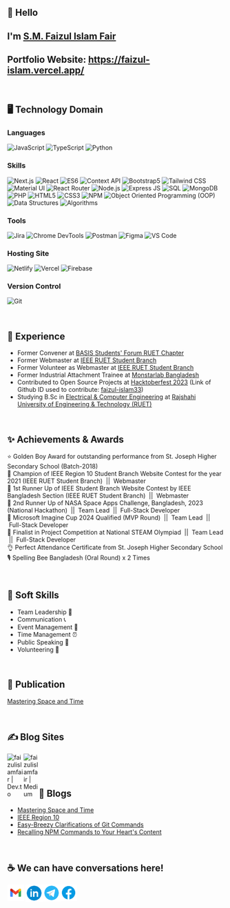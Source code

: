 ## 👋 Hello

## I'm [S.M. Faizul Islam Fair](https://faizul-islam.vercel.app/) 
## Portfolio Website: [<u>https://faizul-islam.vercel.app/</u>](https://faizul-islam.vercel.app/)

<br/>

## <b>🖥️ Technology Domain</b>
### <b>Languages</b>


![JavaScript](https://img.shields.io/badge/javascript-black?style=for-the-badge&logo=javascript&logoColor=F7DF1E)
![TypeScript](https://img.shields.io/badge/typescript-3178C6?style=for-the-badge&logo=typescript&logoColor=white)
![Python](https://img.shields.io/badge/Python-3776AB?style=for-the-badge&logo=python&logoColor=white)


### <b>Skills</b>


![Next.js](https://img.shields.io/badge/next.js-000000?style=for-the-badge&logo=next.js&logoColor=white)
![React](https://img.shields.io/badge/react.JS-61DAFB?style=for-the-badge&logo=react&logoColor=white)
![ES6](https://img.shields.io/badge/ES6-black?style=for-the-badge&logo=javascript&logoColor=F7DF1E)
![Context API](https://img.shields.io/badge/Context_API-3998B6?style=for-the-badge&logo=context_api&logoColor=blue)
![Bootstrap5](https://img.shields.io/badge/bootstrap5-7952B3?style=for-the-badge&logo=bootstrap&logoColor=white)
![Tailwind CSS](https://img.shields.io/badge/tailwind_css-06B6D4?style=for-the-badge&logo=tailwindcss&logoColor=white)
![Material UI](https://img.shields.io/badge/material_ui-007FFF?style=for-the-badge&logo=mui&logoColor=white)
![React Router](https://img.shields.io/badge/react_router-CA4245?style=for-the-badge&logo=reactrouter&logoColor=white)
![Node.js](https://img.shields.io/badge/Node.js-339933?style=for-the-badge&logo=node.js&logoColor=white)
![Express JS](https://img.shields.io/badge/express.js-000000?style=for-the-badge&logo=express&logoColor=white)
![SQL](https://img.shields.io/badge/SQL-4479A1?style=for-the-badge&logo=mysql&logoColor=white)
![MongoDB](https://img.shields.io/badge/mongodb-47A248?style=for-the-badge&logo=mongodb&logoColor=white)
![PHP](https://img.shields.io/badge/PHP-777BB4?style=for-the-badge&logo=php&logoColor=white)
![HTML5](https://img.shields.io/badge/html5-E34F26?style=for-the-badge&logo=html5&logoColor=white)
![CSS3](https://img.shields.io/badge/css3-1572B6?style=for-the-badge&logo=css3&logoColor=white)
![NPM](https://img.shields.io/badge/npm-CB3837?style=for-the-badge&logo=npm&logoColor=white)
![Object Oriented Programming (OOP)](https://img.shields.io/badge/object_oriented_programming_(OOP)-blue?style=for-the-badge&logo=oop&logoColor=white)
![Data Structures](https://img.shields.io/badge/data_structures-black?style=for-the-badge&logo=oop&logoColor=white)
![Algorithms](https://img.shields.io/badge/algorithms-silver?style=for-the-badge&logo=oop&logoColor=white)



### <b>Tools</b>

![Jira](https://img.shields.io/badge/jira-0A0FFF?style=for-the-badge&logo=jira&logoColor=white)
![Chrome DevTools](https://img.shields.io/badge/devtools-3984FF?style=for-the-badge&logo=googlechrome&logoColor=white)
![Postman](https://img.shields.io/badge/postman-FF6C37?style=for-the-badge&logo=postman&logoColor=white)
![Figma](https://img.shields.io/badge/figma-grey?style=for-the-badge&logo=figma&logoColor=F24E1E)
![VS Code](https://img.shields.io/badge/vscode-007ACC?style=for-the-badge&logo=visualstudiocode&logoColor=)


### <b>Hosting Site</b>

![Netlify](https://img.shields.io/badge/netlify-00C7B7?style=for-the-badge&logo=netlify&logoColor=white)
![Vercel](https://img.shields.io/badge/vercel-000000?style=for-the-badge&logo=vercel&logoColor=white)
![Firebase](https://img.shields.io/badge/firebase-FFCA28?style=for-the-badge&logo=firebase&logoColor=white)



### <b>Version Control</b>

![Git](https://img.shields.io/badge/git-F05032?style=for-the-badge&logo=git&logoColor=white)


<br />


## <b>🚀 Experience</b>

- Former Convener at [BASIS Students' Forum RUET Chapter](https://bsf.basis.org.bd/university/Rajshahi%20University%20of%20Engineering%20&%20Technology)
- Former Webmaster at [IEEE RUET Student Branch](https://ieeeruetsb.net/)
- Former Volunteer as Webmaster at [IEEE RUET Student Branch](https://ieeeruetsb.net/)
- Former Industrial Attachment Trainee at [Monstarlab Bangladesh](https://monstar-lab.com/bd/)
- Contributed to Open Source Projects at [Hacktoberfest 2023](https://hacktoberfest.com/) (Link of Github ID used to contribute: [faizul-islam33](https://github.com/faizul-islam33))
- Studying B.Sc in [Electrical & Computer Engineering](https://www.ece.ruet.ac.bd/) at [Rajshahi University of Engineering & Technology (RUET)](https://www.ruet.ac.bd/)


<br/>


## <b>✨ Achievements & Awards</b>
⭐ Golden Boy Award for outstanding performance from St. Joseph Higher Secondary School (Batch-2018) <br/>
🥇 Champion of IEEE Region 10 Student Branch Website Contest for the year 2021 (IEEE RUET Student Branch) &nbsp;|| &nbsp;Webmaster <br/>
🥈 1st Runner Up of IEEE Student Branch Website Contest by IEEE Bangladesh Section (IEEE RUET Student Branch) &nbsp;|| &nbsp;Webmaster <br/>
🥉 2nd Runner Up of NASA Space Apps Challenge, Bangladesh, 2023 (National Hackathon) &nbsp;|| &nbsp;Team Lead &nbsp;|| &nbsp;Full-Stack Developer <br/>
🏅 Microsoft Imagine Cup 2024 Qualified (MVP Round) &nbsp;|| &nbsp;Team Lead &nbsp;|| &nbsp;Full-Stack Developer <br/>
🎉 Finalist in Project Competition at National STEAM Olympiad &nbsp;|| &nbsp;Team Lead &nbsp;|| &nbsp;Full-Stack Developer <br/>
👌 Perfect Attendance Certificate from St. Joseph Higher Secondary School <br/>
🎙️ Spelling Bee Bangladesh (Oral Round) x 2 Times

<br />






## 🎯 Soft Skills

- Team Leadership 🚀 
- Communication 📞
- Event Management 📅 
- Time Management ⏰ 
- Public Speaking 🎤
- Volunteering 🤝 


<br />


## 📰 Publication
[Mastering Space and Time](https://drive.google.com/drive/folders/1Nqi-jO1x0aO0QmDDVJMnC9m3e3UfbePC)

<br />


## ✍️ Blog Sites

[<img align="left" alt="faizulislamfair | Dev.to" width="38px" src="https://cdn.jsdelivr.net/npm/simple-icons@3.13.0/icons/dev-dot-to.svg" />][dev-dot-to]  

[<img align="left" alt="faizulislamfair | Medium" width="35px" src="https://cdn.jsdelivr.net/npm/simple-icons@3.13.0/icons/medium.svg" />][medium]


<br />
<br />
<br />

## 📖 Blogs

- [Mastering Space and Time](https://medium.com/@faizulislamfair/mastering-space-and-time-d3bf89161a74)
- [IEEE Region 10](https://ieeeruetsb.net/about-r10/)
- [Easy-Breezy Clarifications of Git Commands](https://dev.to/faizul_islam/easy-breezy-clarifications-of-git-commands-4pll)
- [Recalling NPM Commands to Your Heart's Content](https://dev.to/faizul_islam/recalling-npm-commands-to-your-hearts-content-gm2)

<br />

## ☕️ We can have conversations here!

<a href="mailto: faizulislamfair@gmail.com">
<img align="left" style="margin-right: 3px" alt="faizulislamfair | Mail" width="39px" src="gmail.png" />
</a> 

[<img align="left" alt="faizulislamfair | LinkedIn" width="41px" src="linkedin.png" />][linkedin]
[<img align="left" alt="faizulislamfair | Telegram" width="40px" src="telegram.png" />][telegram]
[<img align="left" alt="faizulislamfair | Facebook" width="39px" src="facebook.png" />][facebook]

<br />
<br />

[dev-dot-to]: https://dev.to/faizul_islam
[medium]: https://medium.com/@faizulislamfair
[facebook]: https://www.facebook.com/faizulislam.fair/
[linkedin]: https://www.linkedin.com/in/s-m-faizul-islam-fair-767790109/
[pinterest]: https://www.pinterest.com/Fair_Fair_Fair/
[instagram]: https://www.instagram.com/_____.fair._____/
[telegram]: https://t.me/ataraxia_void


<br />

